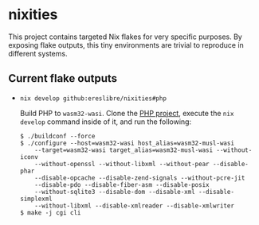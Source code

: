# nixities

This project contains targeted Nix flakes for very specific
purposes. By exposing flake outputs, this tiny environments are
trivial to reproduce in different systems.

## Current flake outputs

- `nix develop github:ereslibre/nixities#php`

    Build PHP to `wasm32-wasi`. Clone the [PHP
    project](https://github.com/php/php-src), execute the `nix
    develop` command inside of it, and run the following:

    ```shell-session
    $ ./buildconf --force
    $ ./configure --host=wasm32-wasi host_alias=wasm32-musl-wasi
        --target=wasm32-wasi target_alias=wasm32-musl-wasi --without-iconv
        --without-openssl --without-libxml --without-pear --disable-phar
        --disable-opcache --disable-zend-signals --without-pcre-jit
        --disable-pdo --disable-fiber-asm --disable-posix
        --without-sqlite3 --disable-dom --disable-xml --disable-simplexml
        --without-libxml --disable-xmlreader --disable-xmlwriter
    $ make -j cgi cli
    ```
